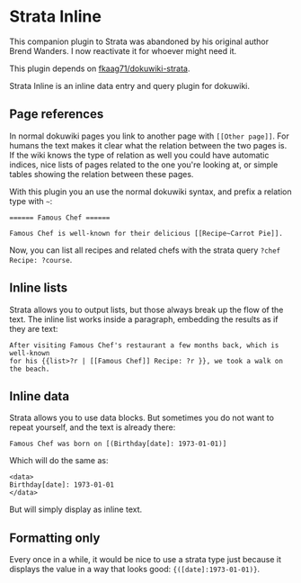 Strata Inline
=============

This companion plugin to Strata was abandoned by his original author Brend Wanders.
I now reactivate it for whoever might need it.

This plugin depends on [fkaag71/dokuwiki-strata](https://github.com/fkaag71/dokuwiki-strata).

Strata Inline is an inline data entry and query plugin for dokuwiki.


Page references
---------------

In normal dokuwiki pages you link to another page with `[[Other page]]`. For
humans the text makes it clear what the relation between the two pages is. If
the wiki knows the type of relation as well you could have automatic indices,
nice lists of pages related to the one you're looking at, or simple tables
showing the relation between these pages.

With this plugin you an use the normal dokuwiki syntax, and prefix a relation
type with `~`:

```
====== Famous Chef ======

Famous Chef is well-known for their delicious [[Recipe~Carrot Pie]].
```
Now, you can list all recipes and related chefs with the strata
query `?chef Recipe: ?course`.


Inline lists
------------

Strata allows you to output lists, but those always break up the flow of the
text. The inline list works inside a paragraph, embedding the results as if
they are text:
```
After visiting Famous Chef's restaurant a few months back, which is well-known
for his {{list>?r | [[Famous Chef]] Recipe: ?r }}, we took a walk on the beach.
```


Inline data
-----------

Strata allows you to use data blocks. But sometimes you do not want to repeat
yourself, and the text is already there:
```
Famous Chef was born on [(Birthday[date]: 1973-01-01)]
```
Which will do the same as:
```
<data>
Birthday[date]: 1973-01-01
</data>
```
But will simply display as inline text.


Formatting only
---------------

Every once in a while, it would be nice to use a strata type just because it
displays the value in a way that looks good: `{([date]:1973-01-01)}`.



